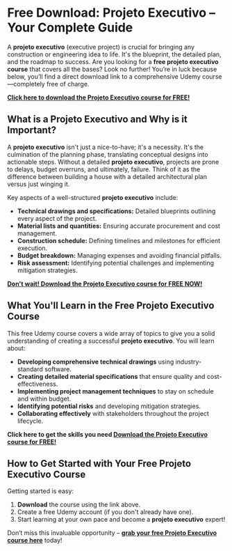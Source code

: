 # Free Download: Projeto Executivo – Your Complete Guide

A **projeto executivo** (executive project) is crucial for bringing any construction or engineering idea to life. It's the blueprint, the detailed plan, and the roadmap to success. Are you looking for a **free projeto executivo course** that covers all the bases? Look no further! You’re in luck because below, you’ll find a direct download link to a comprehensive Udemy course—completely free of charge.

[**Click here to download the Projeto Executivo course for FREE!**](https://udemywork.com/projeto-executivo)

## What is a Projeto Executivo and Why is it Important?

A **projeto executivo** isn't just a nice-to-have; it's a necessity. It's the culmination of the planning phase, translating conceptual designs into actionable steps. Without a detailed **projeto executivo**, projects are prone to delays, budget overruns, and ultimately, failure. Think of it as the difference between building a house with a detailed architectural plan versus just winging it.

Key aspects of a well-structured **projeto executivo** include:

*   **Technical drawings and specifications:** Detailed blueprints outlining every aspect of the project.
*   **Material lists and quantities:** Ensuring accurate procurement and cost management.
*   **Construction schedule:** Defining timelines and milestones for efficient execution.
*   **Budget breakdown:** Managing expenses and avoiding financial pitfalls.
*   **Risk assessment:** Identifying potential challenges and implementing mitigation strategies.

[**Don't wait! Download the Projeto Executivo course for FREE NOW!**](https://udemywork.com/projeto-executivo)

## What You'll Learn in the Free Projeto Executivo Course

This free Udemy course covers a wide array of topics to give you a solid understanding of creating a successful **projeto executivo**. You will learn about:

*   **Developing comprehensive technical drawings** using industry-standard software.
*   **Creating detailed material specifications** that ensure quality and cost-effectiveness.
*   **Implementing project management techniques** to stay on schedule and within budget.
*   **Identifying potential risks** and developing mitigation strategies.
*   **Collaborating effectively** with stakeholders throughout the project lifecycle.

**Click here to get the skills you need [Download the Projeto Executivo course for FREE!](https://udemywork.com/projeto-executivo)**

## How to Get Started with Your Free Projeto Executivo Course

Getting started is easy:

1.  **Download** the course using the link above.
2.  Create a free Udemy account (if you don't already have one).
3.  Start learning at your own pace and become a **projeto executivo** expert!

Don’t miss this invaluable opportunity – **[grab your free Projeto Executivo course here](https://udemywork.com/projeto-executivo)** today!
